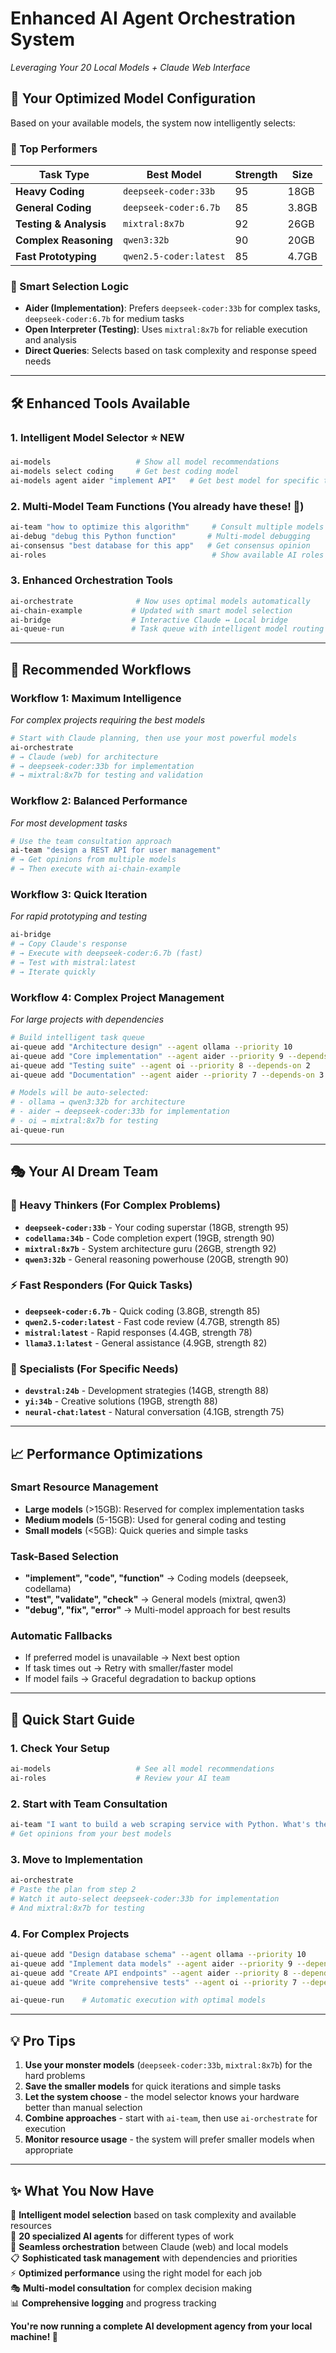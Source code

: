 # Enhanced AI Agent Orchestration System
*Leveraging Your 20 Local Models + Claude Web Interface*

## 🎯 **Your Optimized Model Configuration**

Based on your available models, the system now intelligently selects:

### **🥇 Top Performers**
| Task Type | Best Model | Strength | Size |
|-----------|------------|----------|------|
| **Heavy Coding** | `deepseek-coder:33b` | 95 | 18GB |
| **General Coding** | `deepseek-coder:6.7b` | 85 | 3.8GB |
| **Testing & Analysis** | `mixtral:8x7b` | 92 | 26GB |
| **Complex Reasoning** | `qwen3:32b` | 90 | 20GB |
| **Fast Prototyping** | `qwen2.5-coder:latest` | 85 | 4.7GB |

### **🚀 Smart Selection Logic**
- **Aider (Implementation)**: Prefers `deepseek-coder:33b` for complex tasks, `deepseek-coder:6.7b` for medium tasks
- **Open Interpreter (Testing)**: Uses `mixtral:8x7b` for reliable execution and analysis
- **Direct Queries**: Selects based on task complexity and response speed needs

---

## 🛠️ **Enhanced Tools Available**

### **1. Intelligent Model Selector** ⭐ NEW
```bash
ai-models                   # Show all model recommendations
ai-models select coding     # Get best coding model
ai-models agent aider "implement API"   # Get best model for specific task
```

### **2. Multi-Model Team Functions** (You already have these! 🎉)
```bash
ai-team "how to optimize this algorithm"     # Consult multiple models
ai-debug "debug this Python function"       # Multi-model debugging
ai-consensus "best database for this app"   # Get consensus opinion
ai-roles                                     # Show available AI roles
```

### **3. Enhanced Orchestration Tools**
```bash
ai-orchestrate              # Now uses optimal models automatically
ai-chain-example           # Updated with smart model selection
ai-bridge                  # Interactive Claude ↔ Local bridge
ai-queue-run               # Task queue with intelligent model routing
```

---

## 🔄 **Recommended Workflows**

### **Workflow 1: Maximum Intelligence** 
*For complex projects requiring the best models*

```bash
# Start with Claude planning, then use your most powerful models
ai-orchestrate
# → Claude (web) for architecture
# → deepseek-coder:33b for implementation  
# → mixtral:8x7b for testing and validation
```

### **Workflow 2: Balanced Performance**
*For most development tasks*

```bash
# Use the team consultation approach
ai-team "design a REST API for user management"
# → Get opinions from multiple models
# → Then execute with ai-chain-example
```

### **Workflow 3: Quick Iteration**
*For rapid prototyping and testing*

```bash
ai-bridge
# → Copy Claude's response
# → Execute with deepseek-coder:6.7b (fast)
# → Test with mistral:latest
# → Iterate quickly
```

### **Workflow 4: Complex Project Management**
*For large projects with dependencies*

```bash
# Build intelligent task queue
ai-queue add "Architecture design" --agent ollama --priority 10
ai-queue add "Core implementation" --agent aider --priority 9 --depends-on 1  
ai-queue add "Testing suite" --agent oi --priority 8 --depends-on 2
ai-queue add "Documentation" --agent aider --priority 7 --depends-on 3

# Models will be auto-selected:
# - ollama → qwen3:32b for architecture  
# - aider → deepseek-coder:33b for implementation
# - oi → mixtral:8x7b for testing
ai-queue-run
```

---

## 🎭 **Your AI Dream Team**

### **🧠 Heavy Thinkers** (For Complex Problems)
- **`deepseek-coder:33b`** - Your coding superstar (18GB, strength 95)
- **`codellama:34b`** - Code completion expert (19GB, strength 90)  
- **`mixtral:8x7b`** - System architecture guru (26GB, strength 92)
- **`qwen3:32b`** - General reasoning powerhouse (20GB, strength 90)

### **⚡ Fast Responders** (For Quick Tasks)
- **`deepseek-coder:6.7b`** - Quick coding (3.8GB, strength 85)
- **`qwen2.5-coder:latest`** - Fast code review (4.7GB, strength 85)
- **`mistral:latest`** - Rapid responses (4.4GB, strength 78)
- **`llama3.1:latest`** - General assistance (4.9GB, strength 82)

### **🎯 Specialists** (For Specific Needs)
- **`devstral:24b`** - Development strategies (14GB, strength 88)
- **`yi:34b`** - Creative solutions (19GB, strength 88)
- **`neural-chat:latest`** - Natural conversation (4.1GB, strength 75)

---

## 📈 **Performance Optimizations**

### **Smart Resource Management**
- **Large models** (>15GB): Reserved for complex implementation tasks
- **Medium models** (5-15GB): Used for general coding and testing  
- **Small models** (<5GB): Quick queries and simple tasks

### **Task-Based Selection**
- **"implement", "code", "function"** → Coding models (deepseek, codellama)
- **"test", "validate", "check"** → General models (mixtral, qwen3)
- **"debug", "fix", "error"** → Multi-model approach for best results

### **Automatic Fallbacks**
- If preferred model is unavailable → Next best option
- If task times out → Retry with smaller/faster model
- If model fails → Graceful degradation to backup options

---

## 🚀 **Quick Start Guide**

### **1. Check Your Setup**
```bash
ai-models                   # See all model recommendations
ai-roles                    # Review your AI team
```

### **2. Start with Team Consultation** 
```bash
ai-team "I want to build a web scraping service with Python. What's the best architecture?"
# Get opinions from your best models
```

### **3. Move to Implementation**
```bash
ai-orchestrate
# Paste the plan from step 2
# Watch it auto-select deepseek-coder:33b for implementation
# And mixtral:8x7b for testing
```

### **4. For Complex Projects**
```bash
ai-queue add "Design database schema" --agent ollama --priority 10
ai-queue add "Implement data models" --agent aider --priority 9 --depends-on 1
ai-queue add "Create API endpoints" --agent aider --priority 8 --depends-on 2  
ai-queue add "Write comprehensive tests" --agent oi --priority 7 --depends-on 3

ai-queue-run    # Automatic execution with optimal models
```

---

## 💡 **Pro Tips**

1. **Use your monster models** (`deepseek-coder:33b`, `mixtral:8x7b`) for the hard problems
2. **Save the smaller models** for quick iterations and simple tasks
3. **Let the system choose** - the model selector knows your hardware better than manual selection
4. **Combine approaches** - start with `ai-team`, then use `ai-orchestrate` for execution
5. **Monitor resource usage** - the system will prefer smaller models when appropriate

---

## ✨ **What You Now Have**

🎯 **Intelligent model selection** based on task complexity and available resources  
🤖 **20 specialized AI agents** for different types of work  
🔄 **Seamless orchestration** between Claude (web) and local models  
📋 **Sophisticated task management** with dependencies and priorities  
⚡ **Optimized performance** using the right model for each job  
🎭 **Multi-model consultation** for complex decision making  
📊 **Comprehensive logging** and progress tracking  

**You're now running a complete AI development agency from your local machine! 🚀**